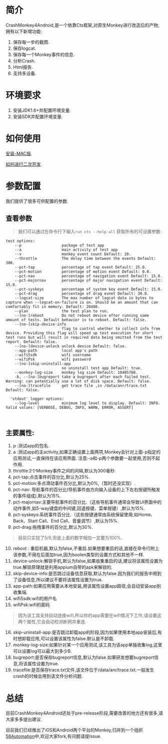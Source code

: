 # 简介

CrashMonkey4Android,是一个依靠Cts框架,对原生Monkey进行改造后的产物,拥有以下新增功能:

 1. 保存每一步的截图.
 2. 保存logcat.
 3. 保存每一个Monkey事件的信息.
 4. 分析Crash.
 5. Html报告.
 6. 支持多设备.


# 环境要求
 

 1. 安装JDK1.6+并配置环境变量.
 2. 安装SDK并配置环境变量.



# 如何使用


[安装-MAC版](./docs/how_to_use_in_mac.md).

[如何进行二次开发](./docs/how_to_develop.md).
   


# 参数配置

我们提供了很多可供配置的参数.

## 查看参数

> 我们可以通过在命令行下输入`run cts --help-all` 获取所有的可设置参数:

```
test options:
    --p                  package of test app
    --a                  main activity of test app
    --v                  monkey event count Default: 20.
    --throttle           The delay time between the events Default: 300.
    --pct-tap            percentage of tap event Default: 25.0.
    --pct-motion         percentage of motion event Default: 0.0.
    --pct-nav            percentage of navigation event Default: 15.0.
    --pct-majornav       percentage of major navigation event Default: 15.0.
    --pct-syskeys        percentage of system key event Default: 15.0.
    --pct-drag           percentage of drag evnet Default: 30.0.
    --logcat-size        The max number of logcat data in bytes to capture when --logcat-on-failure is on. Should be an amount that can comfortably fit in memory. Default: 20480.
    --plan               the test plan to run.
    --[no-]reboot        Do not reboot device after running some amount of tests. Default behavior is to reboot. Default: false.
    --[no-]skip-device-info
                         flag to control whether to collect info from device. Providing this flag will speed up test execution for short test runs but will result in required data being omitted from the test report. Default: false.
    --[no-]device-unlock unlock device Default: false.
    --app-path           local app's path
    --wifiSsdk           wifi username
    --wifiPsk            wifi password
    --[no-]skip-uninstall-app
                         no uninstall test app Default: true.
    --monkey-log-size    monkey log size Default: 10485760.
    -b, --[no-]bugreport take a bugreport after each failed test. Warning: can potentially use a lot of disk space. Default: false.
    --[no-]tracefile     get trace file ,in /data/anr/trace.txt Default: false.

  'stdout' logger options:
    --log-level          minimum log level to display. Default: INFO. Valid values: [VERBOSE, DEBUG, INFO, WARN, ERROR, ASSERT]

  
```
## 主要属性:


 1. p :测试app的包名.
 2. a :测试app的主activity,如果正确设置上面两项,Monkey会针对上面-p指定的应用测试,一直保持在该应用界面.
  注意:-a和-p两个参数要一起使用,否则不起作用.
 3. throttle:2个Monkey事件之间的间隔,默认为300毫秒.
 4. pct-tap:点击事件的百分比,默认为25%.
 5. pct-motion:多点滑动事件百分比,默认为0%,（暂时还没实现）.
 6. pct-nav: 导航事件的百分比(导航事件由方向输入设备的上下左右按键所触发的事件组成),默认为15%.
 7. pct-majornav:主要导航事件的百分比.（这些导航事件通常会导致UI界面中的动作事件,如5-way键盘的中间键,回退按键、菜单按键）,默认为15%.
 8. pct-syskeys:系统事件百分比.（这些按键通常由系统保留使用,如Home、Back、Start Call、End Call、音量调节）,默认为15%.
 9. pct-drag:拖拽事件的百分比,默认为30%.

>目前只实现了5/6,但是上面的数字相加一定要为100%.


10. reboot : 重启机器,默认为false,不重启.如果想要重启的话,直接在命令行附上该参数,不用在后面加true,因为boolen类型的设置方式和其他不一样.
11. device-unlock:解锁手机,默认为false,如果收集重启的话,建议将该属性设置为true.解锁原理就是利用appium自带的apk来解锁的.
12. skip-device-info:是否跳过设备信息获取,默认为false.因为我们的报告中用到了设备信息,所以建议不要将该属性设置为true.
13. app-path:如果应用需要从本地安装,用该属性设置app路径,会自动安装app到收集端.
14. wifiSsdk:wifi的用户名
15. wifiPsk:wifi的密码

> 因为该工具支持自动连接wifi,所以你的app需要在wifi情况下工作,请设置这两个属性,它会自动检测断网并重连.

16. skip-uninstall-app:是否跳过卸载app的阶段,因为如果使用本地app安装后,有时想卸载应用,可以设置该属性为false.默认是不卸载.
17. monkey-log-size:如果针对某一个应用测试,该工具为该app单独收集log,这里可以设置log可以最大到多少B.
18. bugreport:是否保存bugreport信息,默认为false.如果研发想要bugreport信息,将该属性设置为true.
19. tracefile:是否保存trace.txt文件,该文件位于/data/anr/trace.txt.一般发生crash的时候会用到该文件分析问题.

# 总结

目前CrashMonkey4Android还处于pre-release阶段,需要改善的地方还有很多,请大家多多提出建议.

目前我们已经推出了iOS和Android两个平台的Monkey,归并到一个组织[58Automation](https://github.com/58Automation)中,欢迎大家fork,有问题请提Issue.





 




